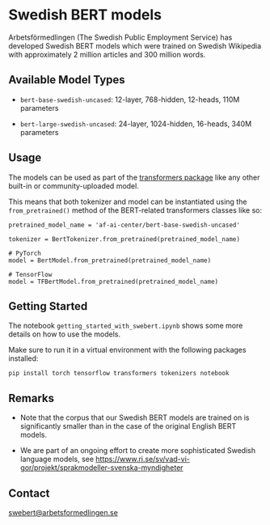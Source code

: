 # Swedish BERT models

Arbetsförmedlingen (The Swedish Public Employment Service) has developed Swedish 
BERT models which were trained on Swedish Wikipedia with approximately 
2 million articles and 300 million words.


## Available Model Types  
  
- `bert-base-swedish-uncased`: 
    12-layer, 768-hidden, 12-heads, 110M parameters
 
- `bert-large-swedish-uncased`:
    24-layer, 1024-hidden, 16-heads, 340M parameters
    

## Usage
The models can be used as part of the [transformers package](https://github.com/huggingface/transformers) 
like any other built-in or community-uploaded model. 

This means that both tokenizer and model can be 
instantiated using the `from_pretrained()` method 
of the BERT-related transformers classes like so:

    pretrained_model_name = 'af-ai-center/bert-base-swedish-uncased'
    
    tokenizer = BertTokenizer.from_pretrained(pretrained_model_name)
    
    # PyTorch
    model = BertModel.from_pretrained(pretrained_model_name)
    
    # TensorFlow
    model = TFBertModel.from_pretrained(pretrained_model_name)
    
  
## Getting Started

The notebook `getting_started_with_swebert.ipynb` shows some more details on how to use the models.

Make sure to run it in a virtual environment with the following packages installed:
    
    pip install torch tensorflow transformers tokenizers notebook

  
## Remarks
- Note that the corpus that our Swedish BERT models are trained on is significantly
smaller than in the case of the original English BERT models.

- We are part of an ongoing effort to create more sophisticated Swedish language models, 
see https://www.ri.se/sv/vad-vi-gor/projekt/sprakmodeller-svenska-myndigheter


## Contact

swebert@arbetsformedlingen.se
